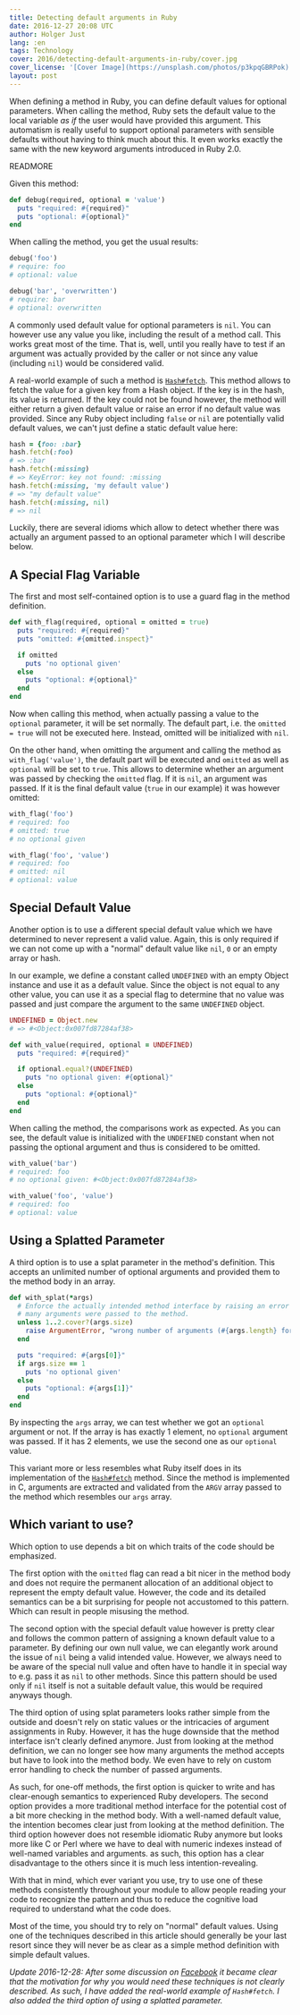 ```yaml
---
title: Detecting default arguments in Ruby
date: 2016-12-27 20:08 UTC
author: Holger Just
lang: :en
tags: Technology
cover: 2016/detecting-default-arguments-in-ruby/cover.jpg
cover_license: '[Cover Image](https://unsplash.com/photos/p3kpqGBRPok) by [Tim Mossholder](https://unsplash.com/@timmossholder), [CC Zero 1.0](https://unsplash.com/license)'
layout: post
---
```


When defining a method in Ruby, you can define default values for optional parameters. When calling the method, Ruby sets the default value to the local variable *as if* the user would have provided this argument. This automatism is really useful to support optional parameters with sensible defaults without having to think much about this. It even works exactly the same with the new keyword arguments introduced in Ruby 2.0.

READMORE

Given this method:

```ruby
def debug(required, optional = 'value')
  puts "required: #{required}"
  puts "optional: #{optional}"
end
```

When calling the method, you get the usual results:

```ruby
debug('foo')
# require: foo
# optional: value

debug('bar', 'overwritten')
# require: bar
# optional: overwritten
```

A commonly used default value for optional parameters is `nil`. You can however use any value you like, including the result of a method call. This works great most of the time. That is, well, until you really have to test if an argument was actually provided by the caller or not since any value (including `nil`) would be considered valid.

A real-world example of such a method is [`Hash#fetch`](https://ruby-doc.org/core/Hash.html#method-i-fetch). This method allows to fetch the value for a given key from a Hash object. If the key is in the hash, its value is returned. If the key could not be found however, the method will either return a given default value or raise an error if no default value was provided. Since any Ruby object including `false` or `nil` are potentially valid default values, we can't just define a static default value here:

```ruby
hash = {foo: :bar}
hash.fetch(:foo)
# => :bar
hash.fetch(:missing)
# => KeyError: key not found: :missing
hash.fetch(:missing, 'my default value')
# => "my default value"
hash.fetch(:missing, nil)
# => nil
```

Luckily, there are several idioms which allow to detect whether there was actually an argument passed to an optional parameter which I will describe below.

## A Special Flag Variable

The first and most self-contained option is to use a guard flag in the method definition.

```ruby
def with_flag(required, optional = omitted = true)
  puts "required: #{required}"
  puts "omitted: #{omitted.inspect}"

  if omitted
    puts 'no optional given'
  else
    puts "optional: #{optional}"
  end
end
```

Now when calling this method, when actually passing a value to the `optional` parameter, it will be set normally. The default part, i.e. the `omitted = true` will not be executed here. Instead, omitted will be initialized with `nil`.

On the other hand, when omitting the argument and calling the method as `with_flag('value')`, the default part will be executed and `omitted` as well as `optional` will be set to `true`. This allows to determine whether an argument was passed by checking the `omitted` flag. If it is `nil`, an argument was passed. If it is the final default value (`true` in our example) it was however omitted:

```ruby
with_flag('foo')
# required: foo
# omitted: true
# no optional given

with_flag('foo', 'value')
# required: foo
# omitted: nil
# optional: value
```

## Special Default Value

Another option is to use a different special default value which we have determined to never represent a valid value. Again, this is only required if we can not come up with a "normal" default value like `nil`, `0` or an empty array or hash.

In our example, we define a constant called `UNDEFINED` with an empty Object instance and use it as a default value. Since the object is not equal to any other value, you can use it as a special flag to determine that no value was passed and just compare the argument to the same `UNDEFINED` object.

```ruby
UNDEFINED = Object.new
# => #<Object:0x007fd87284af38>

def with_value(required, optional = UNDEFINED)
  puts "required: #{required}"

  if optional.equal?(UNDEFINED)
    puts "no optional given: #{optional}"
  else
    puts "optional: #{optional}"
  end
end
```

When calling the method, the comparisons work as expected. As you can see, the default value is initialized with the `UNDEFINED` constant when not passing the optional argument and thus is considered to be omitted.

```ruby
with_value('bar')
# required: foo
# no optional given: #<Object:0x007fd87284af38>

with_value('foo', 'value')
# required: foo
# optional: value
```

## Using a Splatted Parameter

A third option is to use a splat parameter in the method's definition. This accepts an unlimited number of optional arguments and provided them to the method body in an array.

```ruby
def with_splat(*args)
  # Enforce the actually intended method interface by raising an error if too
  # many arguments were passed to the method.
  unless 1..2.cover?(args.size)
    raise ArgumentError, "wrong number of arguments (#{args.length} for 1..2)"
  end

  puts "required: #{args[0]}"
  if args.size == 1
    puts 'no optional given'
  else
    puts "optional: #{args[1]}"
  end
end
```

By inspecting the `args` array, we can test whether we got an `optional` argument or not. If the array is has exactly 1 element, no `optional` argument was passed. If it has 2 elements, we use the second one as our `optional` value.

This variant more or less resembles what Ruby itself does in its implementation of the [`Hash#fetch`](https://ruby-doc.org/core/Hash.html#method-i-fetch) method. Since the method is implemented in C, arguments are extracted and validated from the `ARGV` array passed to the method which resembles our `args` array.

## Which variant to use?

Which option to use depends a bit on which traits of the code should be emphasized.

The first option with the `omitted` flag can read a bit nicer in the method body and does not require the permanent allocation of an additional object to represent the empty default value. However, the code and its detailed semantics can be a bit surprising for people not accustomed to this pattern. Which can result in people misusing the method.

The second option with the special default value however is pretty clear and follows the common pattern of assigning a known default value to a parameter. By defining our own null value, we can elegantly work around the issue of `nil` being a valid intended value. However, we always need to be aware of the special null value and often have to handle it in special way to e.g. pass it as `nil` to other methods. Since this pattern should be used only if `nil` itself is not a suitable default value, this would be required anyways though.

The third option of using splat parameters looks rather simple from the outside and doesn't rely on static values or the intricacies of argument assignments in Ruby. However, it has the huge downside that the method interface isn't clearly defined anymore. Just from looking at the method definition, we can no longer see how many arguments the method accepts but have to look into the method body. We even have to rely on custom error handling to check the number of passed arguments.

As such, for one-off methods, the first option is quicker to write and has clear-enough semantics to experienced Ruby developers. The second option provides a more traditional method interface for the potential cost of a bit more checking in the method body. With a well-named default value, the intention becomes clear just from looking at the method definition. The third option however does not resemble idiomatic Ruby anymore but looks more like C or Perl where we have to deal with numeric indexes instead of well-named variables and arguments. as such, this option has a clear disadvantage to the others since it is much less intention-revealing.

With that in mind, which ever variant you use, try to use one of these methods consistently throughout your module to allow people reading your code to recognize the pattern and thus to reduce the cognitive load required to understand what the code does.

Most of the time, you should try to rely on "normal" default values. Using one of the techniques described in this article should generally be your last resort since they will never be as clear as a simple method definition with simple default values.

*Update 2016-12-28: After some discussion on [Facebook](https://www.facebook.com/holger.just.9/posts/1198815266853010) it became clear that the motivation for why you would need these techniques is not clearly described. As such, I have added the real-world example of `Hash#fetch`. I also added the third option of using a splatted parameter.*
